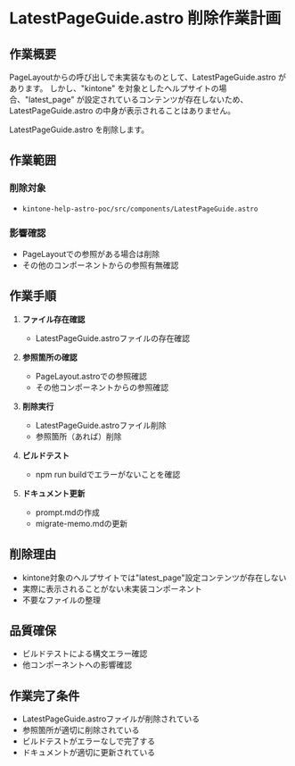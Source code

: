 # LatestPageGuide.astro 削除作業計画

## 作業概要

PageLayoutからの呼び出しで未実装なものとして、LatestPageGuide.astro があります。
しかし、"kintone" を対象としたヘルプサイトの場合、"latest_page" が設定されているコンテンツが存在しないため、LatestPageGuide.astro の中身が表示されることはありません。

LatestPageGuide.astro を削除します。

## 作業範囲

### 削除対象
- `kintone-help-astro-poc/src/components/LatestPageGuide.astro`

### 影響確認
- PageLayoutでの参照がある場合は削除
- その他のコンポーネントからの参照有無確認

## 作業手順

1. **ファイル存在確認**
   - LatestPageGuide.astroファイルの存在確認

2. **参照箇所の確認**
   - PageLayout.astroでの参照確認
   - その他コンポーネントからの参照確認

3. **削除実行**
   - LatestPageGuide.astroファイル削除
   - 参照箇所（あれば）削除

4. **ビルドテスト**
   - npm run buildでエラーがないことを確認

5. **ドキュメント更新**
   - prompt.mdの作成
   - migrate-memo.mdの更新

## 削除理由

- kintone対象のヘルプサイトでは"latest_page"設定コンテンツが存在しない
- 実際に表示されることがない未実装コンポーネント
- 不要なファイルの整理

## 品質確保

- ビルドテストによる構文エラー確認
- 他コンポーネントへの影響確認

## 作業完了条件

- LatestPageGuide.astroファイルが削除されている
- 参照箇所が適切に削除されている
- ビルドテストがエラーなしで完了する
- ドキュメントが適切に更新されている